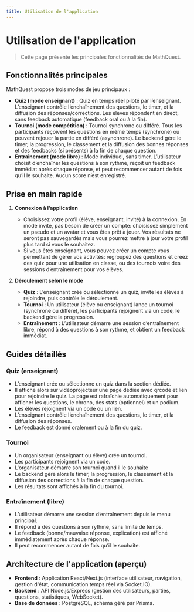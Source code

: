 ```yaml
---
title: Utilisation de l'application
---
```


# Utilisation de l'application


> Cette page présente les principales fonctionnalités de MathQuest.

## Fonctionnalités principales

MathQuest propose trois modes de jeu principaux :

- **Quiz (mode enseignant)** : Quiz en temps réel piloté par l’enseignant. L’enseignant contrôle l’enchaînement des questions, le timer, et la diffusion des réponses/corrections. Les élèves répondent en direct, sans feedback automatique (feedback oral ou à la fin).
- **Tournoi (mode compétition)** : Tournoi synchrone ou différé. Tous les participants reçoivent les questions en même temps (synchrone) ou peuvent rejouer la partie en différé (asynchrone). Le backend gère le timer, la progression, le classement et la diffusion des bonnes réponses et des feedbacks (si présents) à la fin de chaque question.
- **Entraînement (mode libre)** : Mode individuel, sans timer. L’utilisateur choisit d’enchaîner les questions à son rythme, reçoit un feedback immédiat après chaque réponse, et peut recommencer autant de fois qu’il le souhaite. Aucun score n’est enregistré.

## Prise en main rapide

1. **Connexion à l’application**
   - Choisissez votre profil (élève, enseignant, invité) à la connexion. En mode invité, pas besoin de créer un compte: choisissez simplement un pseudo et un avatar et vous êtes prêt à jouer. Vos résultats ne seront pas sauvegardés mais vous pourrez mettre à jour votre profil plus tard si vous le souhaitez.
   - Si vous êtes enseignant, vous pouvez créer un compte vous permettant de gérer vos activités: regroupez des questions et créez des quiz pour une utilisation en classe, ou des tournois voire des sessions d’entraînement pour vos élèves.


2. **Déroulement selon le mode**
   - **Quiz** : L’enseignant crée ou sélectionne un quiz, invite les élèves à rejoindre, puis contrôle le déroulement.
   - **Tournoi** : Un utilisateur (élève ou enseignant) lance un tournoi (synchrone ou différé), les participants rejoignent via un code, le backend gère la progression.
   - **Entraînement** : L’utilisateur démarre une session d’entraînement libre, répond à des questions à son rythme, et obtient un feedback immédiat.

## Guides détaillés

### Quiz (enseignant)
- L’enseignant crée ou sélectionne un quiz dans la section dédiée.
- Il affiche alors sur vidéoprojecteur une page dédiée avec qrcode et lien pour rejoindre le quiz. La page est rafraîchie automatiquement pour afficher les questions, le chrono, des stats (optionnel) et un podium.
- Les élèves rejoignent via un code ou un lien.
- L’enseignant contrôle l’enchaînement des questions, le timer, et la diffusion des réponses.
- Le feedback est donné oralement ou à la fin du quiz.

### Tournoi
- Un organisateur (enseignant ou élève) crée un tournoi.
- Les participants rejoignent via un code.
- L'organisateur démarre son tournoi quand il le souhaite
- Le backend gère alors le timer, la progression, le classement et la diffusion des corrections à la fin de chaque question.
- Les résultats sont affichés à la fin du tournoi.

### Entraînement (libre)
- L’utilisateur démarre une session d’entraînement depuis le menu principal.
- Il répond à des questions à son rythme, sans limite de temps.
- Le feedback (bonne/mauvaise réponse, explication) est affiché immédiatement après chaque réponse.
- Il peut recommencer autant de fois qu’il le souhaite.

## Architecture de l'application (aperçu)

- **Frontend** : Application React/Next.js (interface utilisateur, navigation, gestion d'état, communication temps réel via Socket.IO).
- **Backend** : API Node.js/Express (gestion des utilisateurs, parties, questions, statistiques, WebSocket).
- **Base de données** : PostgreSQL, schéma géré par Prisma.